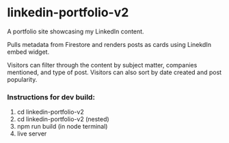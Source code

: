 # linkedin-portfolio-v2
A portfolio site showcasing my LinkedIn content.

Pulls metadata from Firestore and renders posts as cards using LinekdIn embed widget.

Visitors can filter through the content by subject matter, companies mentioned, and type of post. 
Visitors can also sort by date created and post popularity.

### Instructions for dev build:
1. cd linkedin-portfolio-v2
2. cd linkedin-portfolio-v2 (nested)
3. npm run build (in node terminal)
4. live server